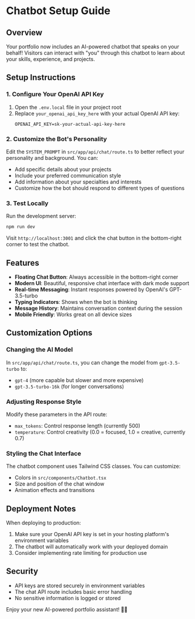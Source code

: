 # Chatbot Setup Guide

## Overview
Your portfolio now includes an AI-powered chatbot that speaks on your behalf! Visitors can interact with "you" through this chatbot to learn about your skills, experience, and projects.

## Setup Instructions

### 1. Configure Your OpenAI API Key
1. Open the `.env.local` file in your project root
2. Replace `your_openai_api_key_here` with your actual OpenAI API key:
   ```
   OPENAI_API_KEY=sk-your-actual-api-key-here
   ```

### 2. Customize the Bot's Personality
Edit the `SYSTEM_PROMPT` in `src/app/api/chat/route.ts` to better reflect your personality and background. You can:
- Add specific details about your projects
- Include your preferred communication style
- Add information about your specialties and interests
- Customize how the bot should respond to different types of questions

### 3. Test Locally
Run the development server:
```bash
npm run dev
```
Visit `http://localhost:3001` and click the chat button in the bottom-right corner to test the chatbot.

## Features
- **Floating Chat Button**: Always accessible in the bottom-right corner
- **Modern UI**: Beautiful, responsive chat interface with dark mode support
- **Real-time Messaging**: Instant responses powered by OpenAI's GPT-3.5-turbo
- **Typing Indicators**: Shows when the bot is thinking
- **Message History**: Maintains conversation context during the session
- **Mobile Friendly**: Works great on all device sizes

## Customization Options

### Changing the AI Model
In `src/app/api/chat/route.ts`, you can change the model from `gpt-3.5-turbo` to:
- `gpt-4` (more capable but slower and more expensive)
- `gpt-3.5-turbo-16k` (for longer conversations)

### Adjusting Response Style
Modify these parameters in the API route:
- `max_tokens`: Control response length (currently 500)
- `temperature`: Control creativity (0.0 = focused, 1.0 = creative, currently 0.7)

### Styling the Chat Interface
The chatbot component uses Tailwind CSS classes. You can customize:
- Colors in `src/components/Chatbot.tsx`
- Size and position of the chat window
- Animation effects and transitions

## Deployment Notes
When deploying to production:
1. Make sure your OpenAI API key is set in your hosting platform's environment variables
2. The chatbot will automatically work with your deployed domain
3. Consider implementing rate limiting for production use

## Security
- API keys are stored securely in environment variables
- The chat API route includes basic error handling
- No sensitive information is logged or stored

Enjoy your new AI-powered portfolio assistant! 🤖✨ 